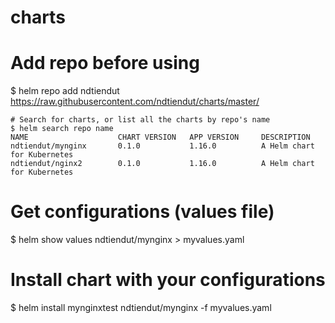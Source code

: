 # charts

# Add repo before using
$ helm repo add ndtiendut https://raw.githubusercontent.com/ndtiendut/charts/master/
```
# Search for charts, or list all the charts by repo's name
$ helm search repo name
NAME                    CHART VERSION   APP VERSION     DESCRIPTION
ndtiendut/mynginx       0.1.0           1.16.0          A Helm chart for Kubernetes
ndtiendut/nginx2        0.1.0           1.16.0          A Helm chart for Kubernetes
```
# Get configurations (values file)
$ helm show values ndtiendut/mynginx > myvalues.yaml

# Install chart with your configurations
$ helm install mynginxtest ndtiendut/mynginx -f myvalues.yaml

